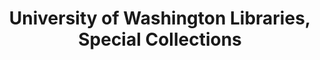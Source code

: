 ---
layout: repo
title: "University of Washington Libraries, Special Collections"
id: 25190
permalink: repos/25190/
---